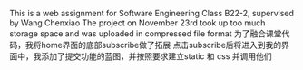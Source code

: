 This is a web assignment for Software Engineering Class B22-2, supervised by Wang Chenxiao 
The project on November 23rd took up too much storage space and was uploaded in compressed file format
为了融合课堂代码，我将home界面的底部subscribe做了拓展
点击subscribe后将进入到我的界面中，我添加了提交功能的蓝图，并按照要求建立static 和 css 并调用他们
